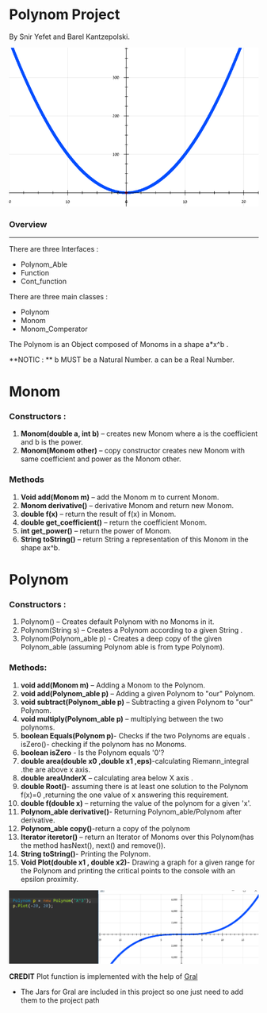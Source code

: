 # Polynom Project
By Snir Yefet and Barel Kantzepolski.

![](https://github.com/Sniryefet/Polynom/blob/master/pictures/Polynom%20headline%20picture.PNG)


### Overview
---
There are three Interfaces :
* Polynom_Able
* Function
* Cont_function

There are three main classes :
* Polynom
* Monom
* Monom_Comperator

The Polynom is an Object composed of Monoms in a shape a*x^b .

**NOTIC :  **
b MUST be a Natural Number.
a can be a Real Number.

# Monom 
### Constructors :
1. **Monom(double a, int b)** – creates new Monom where a is the coefficient and b is the power.
2. **Monom(Monom other)** – copy constructor creates new Monom with same coefficient and power as the Monom other.

### Methods
1. **Void add(Monom m)** – add the Monom m to current Monom.
2. **Monom derivative()** – derivative Monom and return new Monom.
3. **double f(x)** – return the result of f(x) in Monom.
4. **double get_coefficient()** – return the coefficient Monom.
5. **int get_power()** – return the power of Monom.
6. **String toString()** – return String a representation of this Monom in the shape ax^b.




# Polynom 

### Constructors :
1. Polynom() – Creates default Polynom with no Monoms in it.
2. Polynom(String s) – Creates a Polynom according to a given String .
3. Polynom(Polynom_able p) - Creates a deep copy of the given Polynom_able (assuming Polynom able is from type Polynom).

### Methods:

1. **void add(Monom m)** – Adding a Monom to the Polynom.
2. **void add(Polynom_able p)** – Adding a given Polynom to "our" Polynom.
3. **void subtract(Polynom_able p)** – Subtracting a given Polynom to "our" Polynom.
4. **void multiply(Polynom_able p)** – multiplying between the two polynoms.
5. **boolean Equals(Polynom p)**- Checks if the two Polynoms are equals . isZero()- checking if the polynom has no Monoms.
6. **boolean isZero** - Is the Polynom equals '0'?
7. **double area(double x0 ,double x1 ,eps)**-calculating Riemann_integral
.the are above x axis.
8. **double areaUnderX** – calculating area below X axis .
9. **double Root()**- assuming there is at least one solution to the Polynom f(x)=0 ,returning the one value of x answering this requirement.
10. **double f(double x)** – returning the value of the polynom for a given 'x'.
11.  **Polynom_able derivative()**- Returning Polynom_able/Polynom after derivative. 
12. **Polynom_able copy()**-return a copy of the polynom
13. **Iterator<Monom> iteretor()** – return an Iterator of Monoms over this Polynom(has the method hasNext(), next() and remove()).
14. **String toString()**- Printing the Polynom.
15. **Void Plot(double x1 , double x2)**- Drawing a graph for a given range for the Polynom and printing the critical points to the console with an epsilon proximity.

![](https://github.com/Sniryefet/Polynom/blob/master/pictures/Polynim%20plot%20example.PNG)

**CREDIT**
Plot function is implemented with the help of [Gral](https://github.com/eseifert/gra/"Gral") 
* The Jars for Gral are included in this project so one just need to add them to the project path





